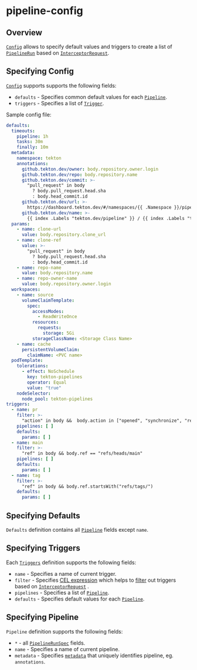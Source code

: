 # pipeline-config

## Overview

[`Config`](../pkg/pipelineconfig/config.go) allows to specify default values and triggers to create a list
of [`PipelineRun`](https://tekton.dev/docs/pipelines/pipelineruns/) based
on [`InterceptorRequest`](https://pkg.go.dev/github.com/tektoncd/triggers/pkg/apis/triggers/v1beta1#InterceptorRequest).

## Specifying Config

[`Config`](../pkg/pipelineconfig/config.go) supports supports the following fields:

- `defaults` - Specifies common default values for each [`Pipeline`](#specifying-defaults).
- `triggers` - Specifies a list of [`Trigger`](#specifying-triggers).

Sample config file:

```yaml
defaults:
  timeouts:
    pipeline: 1h
    tasks: 30m
    finally: 10m
  metadata:
    namespace: tekton
    annotations:
      github.tekton.dev/owner: body.repository.owner.login
      github.tekton.dev/repo: body.repository.name
      github.tekton.dev/commit: >-
        "pull_request" in body
          ? body.pull_request.head.sha
          : body.head_commit.id
      github.tekton.dev/url: >-
        https://dashboard.tekton.dev/#/namespaces/{{ .Namespace }}/pipelineruns/{{ index .Labels "tekton.dev/pipelineRun" }}?pipelineTask={{ index .Labels "tekton.dev/pipelineTask" }}
      github.tekton.dev/name: >-
        {{ index .Labels "tekton.dev/pipeline" }} / {{ index .Labels "tekton.dev/pipelineTask" }}
  params:
    - name: clone-url
      value: body.repository.clone_url
    - name: clone-ref
      value: >-
        "pull_request" in body
          ? body.pull_request.head.sha
          : body.head_commit.id
    - name: repo-name
      value: body.repository.name
    - name: repo-owner-name
      value: body.repository.owner.login
  workspaces:
    - name: source
      volumeClaimTemplate:
        spec:
          accessModes:
            - ReadWriteOnce
          resources:
            requests:
              storage: 5Gi
          storageClassName: <Storage Class Name>
    - name: cache
      persistentVolumeClaim:
        claimName: <PVC name>
  podTemplate:
    tolerations:
      - effect: NoSchedule
        key: tekton-pipelines
        operator: Equal
        value: "true"
    nodeSelector:
      node_pool: tekton-pipelines
triggers:
  - name: pr
    filter: >-
      "action" in body &&  body.action in ["opened", "synchronize", "reopened"]
    pipelines: [ ]
    defaults:
      params: [ ]
  - name: main
    filter: >-
      "ref" in body && body.ref == "refs/heads/main"
    pipelines: [ ]
    defaults:
      params: [ ]
  - name: tag
    filter: >-
      "ref" in body && body.ref.startsWith("refs/tags/")
    defaults:
      params: [ ]
```

## Specifying Defaults

`Defaults` definition contains all [`Pipeline`](#specifying-pipeline) fields except `name`.

## Specifying Triggers

Each [`Triggers`](../pkg/pipelineconfig/trigger.go) definition supports the following fields:

- `name` - Specifies a name of current trigger.
- `filter` - Specifies [CEL expression](https://github.com/google/cel-spec) which helps
  to [filter](../pkg/pipelineconfig/trigger_filter.go) out triggers based
  on [`InterceptorRequest`](https://pkg.go.dev/github.com/tektoncd/triggers/pkg/apis/triggers/v1beta1#InterceptorRequest)
  .
- `pipelines` - Specifies a list of [`Pipeline`](#specifying-pipeline).
- `defaults` - Specifies default values for each [`Pipeline`](#specifying-pipeline).

## Specifying Pipeline

`Pipeline` definition supports the following fields:

- `*` -
  all [`PipelineRunSpec`](https://pkg.go.dev/github.com/tektoncd/pipeline/pkg/apis/pipeline/v1#PipelineRunSpec)
  fields.
- `name` - Specifies a name of current pipeline.
- `metadata` - Specifies [`metadata`](https://pkg.go.dev/k8s.io/apimachinery/pkg/apis/meta/v1#ObjectMeta) that uniquely
  identifies pipeline, eg. `annotations`.
